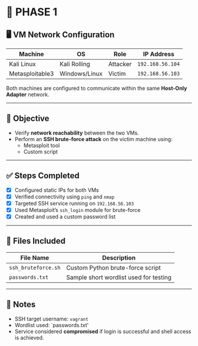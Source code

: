 # 🔐 PHASE 1

## 🖥️ VM Network Configuration

| Machine        | OS             | Role        | IP Address        |
|----------------|----------------|-------------|-------------------|
| Kali Linux     | Kali Rolling   | Attacker    | `192.168.56.104`  |
| Metasploitable3| Windows/Linux  | Victim      | `192.168.56.103`  |

Both machines are configured to communicate within the same **Host-Only Adapter** network.

---

## 📡 Objective

- Verify **network reachability** between the two VMs.
- Perform an **SSH brute-force attack** on the victim machine using:
  - Metasploit tool
  - Custom script
---

## ✅ Steps Completed

- [x] Configured static IPs for both VMs
- [x] Verified connectivity using `ping` and `nmap`
- [x] Targeted SSH service running on `192.168.56.103`
- [x] Used Metasploit’s `ssh_login` module for brute-force
- [x] Created and used a custom password list

---

## 📂 Files Included

| File Name            | Description                                     |
|----------------------|-------------------------------------------------|
| `ssh_bruteforce.sh`  | Custom Python brute-force script                |
| `passwords.txt`         | Sample short wordlist used for testing          |


---

## 📎 Notes

- SSH target username: `vagrant`
- Wordlist used: `passwords.txt'
- Service considered **compromised** if login is successful and shell access is achieved.

